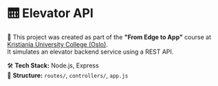 # 🛗 Elevator API

📌 This project was created as part of the **"From Edge to App"** course at [Kristiania University College (Oslo)](https://www.kristiania.no/en/syllabus/school-of-economics-innovation-and-technology/first-cycle-degree/pgr212/from-edge-to-app/).  
It simulates an elevator backend service using a REST API.

🛠️ **Tech Stack:** Node.js, Express  
📁 **Structure:** `routes/`, `controllers/`, `app.js`
